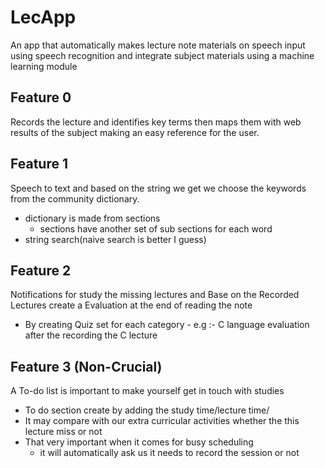 # LecApp
An app that automatically makes lecture note materials on speech input using speech recognition and integrate subject materials using a machine learning module

## Feature 0
Records the lecture and identifies key terms then maps them with web results of the subject making an easy reference for the user.

## Feature 1
Speech to text and based on the string we get we choose the keywords from the community dictionary.

- dictionary is made from sections 
   - sections have another set of sub sections for each word
- string search(naive search is better I guess)

## Feature 2
Notifications for study the missing lectures and Base on the Recorded Lectures create a Evaluation at the end of reading the note

- By creating Quiz set for each category 
      - e.g :- C language evaluation after the recording the C lecture
      
## Feature 3 (Non-Crucial)
A To-do list is important to make yourself get in touch with studies

   - To do section create by adding the study time/lecture time/ 
   - It may compare with our extra curricular activities whether the this lecture miss or not
   - That very important when it comes for busy scheduling
      - it will automatically ask us it needs to record the session or not
